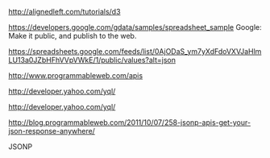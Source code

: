 http://alignedleft.com/tutorials/d3

https://developers.google.com/gdata/samples/spreadsheet_sample
Google:
Make it public, and publish to the web.


https://spreadsheets.google.com/feeds/list/0AjODaS_ym7yXdFdoVXVJaHlmLU13a0JZbHFhVVpVWkE/1/public/values?alt=json

http://www.programmableweb.com/apis


http://developer.yahoo.com/yql/


http://developer.yahoo.com/yql/

http://blog.programmableweb.com/2011/10/07/258-jsonp-apis-get-your-json-response-anywhere/

JSONP
